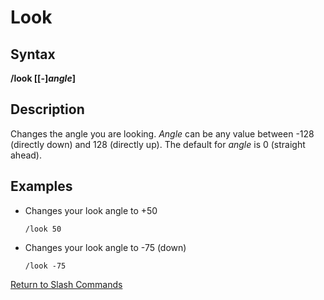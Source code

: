 # Look

## Syntax

**/look \[\[-\]**_**angle**_**\]**

## Description

Changes the angle you are looking. _Angle_ can be any value between -128 \(directly down\) and 128 \(directly up\). The default for _angle_ is 0 \(straight ahead\).

## Examples

* Changes your look angle to +50

  ```text
  /look 50
  ```

* Changes your look angle to -75 \(down\)

  ```text
  /look -75
  ```

[Return to Slash Commands](./)

